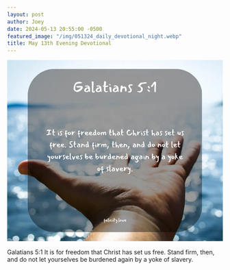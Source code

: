 ```yaml
---
layout: post
author: Joey
date: 2024-05-13 20:55:00 -0500
featured_image: "/img/051324_daily_devotional_night.webp"
title: May 13th Evening Devotional
---
```


[![May 13th 2024 - Evening Devotional](/img/051324_daily_devotional_night.webp)](/img/051324_daily_devotional_night.webp)

Galatians 5:1
It is for freedom that Christ has set us free. Stand firm, then, and do not let yourselves be burdened again by a yoke of slavery.